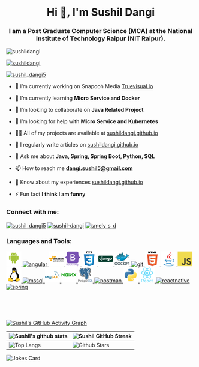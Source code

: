 <h1 align="center">Hi 👋, I'm Sushil Dangi</h1>
<h3 align="center">I am a Post Graduate Computer Science (MCA) at the National Institute of Technology Raipur (NIT Raipur).</h3>

<p align="left"> <img src="https://komarev.com/ghpvc/?username=sushildangi&label=Profile%20views&color=0e75b6&style=flat" alt="sushildangi" /> </p>

<p align="left"> <a href="https://github.com/ryo-ma/github-profile-trophy"><img src="https://github-profile-trophy.vercel.app/?username=sushildangi" alt="sushildangi" /></a> </p>

<p align="left"> <a href="https://twitter.com/sushil_dangi5" target="blank"><img src="https://img.shields.io/twitter/follow/sushil_dangi5?logo=twitter&style=for-the-badge" alt="sushil_dangi5" /></a> </p>

- 🔭 I’m currently working on Snapooh Media [Truevisual.io](http://truevisual.io/)

- 🌱 I’m currently learning **Micro Service and Docker**

- 👯 I’m looking to collaborate on **Java Related Project**

- 🤝 I’m looking for help with **Micro Service and Kubernetes**

- 👨‍💻 All of my projects are available at [sushildangi.github.io](https://sushildangi.github.io)

- 📝 I regularly write articles on [sushildangi.github.io](https://sushildangi.github.io)

- 💬 Ask me about **Java, Spring, Spring Boot, Python, SQL**

- 📫 How to reach me **dangi.sushil5@gmail.com**

- 📄 Know about my experiences [sushildangi.github.io](https://sushildangi.github.io)

- ⚡ Fun fact **I think I am funny**

<h3 align="left">Connect with me:</h3>
<p align="left">
<a href="https://twitter.com/sushil_dangi5" target="blank"><img align="center" src="https://raw.githubusercontent.com/rahuldkjain/github-profile-readme-generator/master/src/images/icons/Social/twitter.svg" alt="sushil_dangi5" height="30" width="40" /></a>
<a href="https://linkedin.com/in/sushil-dangi" target="blank"><img align="center" src="https://raw.githubusercontent.com/rahuldkjain/github-profile-readme-generator/master/src/images/icons/Social/linked-in-alt.svg" alt="sushil-dangi" height="30" width="40" /></a>
<a href="https://instagram.com/smely_s_d" target="blank"><img align="center" src="https://raw.githubusercontent.com/rahuldkjain/github-profile-readme-generator/master/src/images/icons/Social/instagram.svg" alt="smely_s_d" height="30" width="40" /></a>
</p>

<h3 align="left">Languages and Tools:</h3>
<p align="left"> <a href="https://developer.android.com" target="_blank" rel="noreferrer"> <img src="https://raw.githubusercontent.com/devicons/devicon/master/icons/android/android-original-wordmark.svg" alt="android" width="40" height="40"/> </a> <a href="https://angular.io" target="_blank" rel="noreferrer"> <img src="https://angular.io/assets/images/logos/angular/angular.svg" alt="angular" width="40" height="40"/> </a> <a href="https://aws.amazon.com" target="_blank" rel="noreferrer"> <img src="https://raw.githubusercontent.com/devicons/devicon/master/icons/amazonwebservices/amazonwebservices-original-wordmark.svg" alt="aws" width="40" height="40"/> </a> <a href="https://getbootstrap.com" target="_blank" rel="noreferrer"> <img src="https://raw.githubusercontent.com/devicons/devicon/master/icons/bootstrap/bootstrap-plain-wordmark.svg" alt="bootstrap" width="40" height="40"/> </a> <a href="https://www.w3schools.com/css/" target="_blank" rel="noreferrer"> <img src="https://raw.githubusercontent.com/devicons/devicon/master/icons/css3/css3-original-wordmark.svg" alt="css3" width="40" height="40"/> </a> <a href="https://www.djangoproject.com/" target="_blank" rel="noreferrer"> <img src="https://raw.githubusercontent.com/devicons/devicon/master/icons/django/django-original.svg" alt="django" width="40" height="40"/> </a> <a href="https://www.docker.com/" target="_blank" rel="noreferrer"> <img src="https://raw.githubusercontent.com/devicons/devicon/master/icons/docker/docker-original-wordmark.svg" alt="docker" width="40" height="40"/> </a> <a href="https://git-scm.com/" target="_blank" rel="noreferrer"> <img src="https://www.vectorlogo.zone/logos/git-scm/git-scm-icon.svg" alt="git" width="40" height="40"/> </a> <a href="https://www.w3.org/html/" target="_blank" rel="noreferrer"> <img src="https://raw.githubusercontent.com/devicons/devicon/master/icons/html5/html5-original-wordmark.svg" alt="html5" width="40" height="40"/> </a> <a href="https://www.java.com" target="_blank" rel="noreferrer"> <img src="https://raw.githubusercontent.com/devicons/devicon/master/icons/java/java-original.svg" alt="java" width="40" height="40"/> </a> <a href="https://developer.mozilla.org/en-US/docs/Web/JavaScript" target="_blank" rel="noreferrer"> <img src="https://raw.githubusercontent.com/devicons/devicon/master/icons/javascript/javascript-original.svg" alt="javascript" width="40" height="40"/> </a> <a href="https://www.linux.org/" target="_blank" rel="noreferrer"> <img src="https://raw.githubusercontent.com/devicons/devicon/master/icons/linux/linux-original.svg" alt="linux" width="40" height="40"/> </a> <a href="https://www.microsoft.com/en-us/sql-server" target="_blank" rel="noreferrer"> <img src="https://www.svgrepo.com/show/303229/microsoft-sql-server-logo.svg" alt="mssql" width="40" height="40"/> </a> <a href="https://www.mysql.com/" target="_blank" rel="noreferrer"> <img src="https://raw.githubusercontent.com/devicons/devicon/master/icons/mysql/mysql-original-wordmark.svg" alt="mysql" width="40" height="40"/> </a> <a href="https://www.nginx.com" target="_blank" rel="noreferrer"> <img src="https://raw.githubusercontent.com/devicons/devicon/master/icons/nginx/nginx-original.svg" alt="nginx" width="40" height="40"/> </a> <a href="https://www.postgresql.org" target="_blank" rel="noreferrer"> <img src="https://raw.githubusercontent.com/devicons/devicon/master/icons/postgresql/postgresql-original-wordmark.svg" alt="postgresql" width="40" height="40"/> </a> <a href="https://postman.com" target="_blank" rel="noreferrer"> <img src="https://www.vectorlogo.zone/logos/getpostman/getpostman-icon.svg" alt="postman" width="40" height="40"/> </a> <a href="https://www.python.org" target="_blank" rel="noreferrer"> <img src="https://raw.githubusercontent.com/devicons/devicon/master/icons/python/python-original.svg" alt="python" width="40" height="40"/> </a> <a href="https://reactjs.org/" target="_blank" rel="noreferrer"> <img src="https://raw.githubusercontent.com/devicons/devicon/master/icons/react/react-original-wordmark.svg" alt="react" width="40" height="40"/> </a> <a href="https://reactnative.dev/" target="_blank" rel="noreferrer"> <img src="https://reactnative.dev/img/header_logo.svg" alt="reactnative" width="40" height="40"/> </a> <a href="https://spring.io/" target="_blank" rel="noreferrer"> <img src="https://www.vectorlogo.zone/logos/springio/springio-icon.svg" alt="spring" width="40" height="40"/> </a> </p>


<br>
<br>
  <br>
  
[![Sushil's GitHub Activity Graph](https://activity-graph.herokuapp.com/graph?username=sushildangi&theme=tokyonight)](https://git.io/praveenscience)

| ![Sushil's github stats](https://github-readme-stats.vercel.app/api?username=sushildangi&show_icons=true&theme=tokyonight) | ![Sushil GitHub Streak](https://github-readme-streak-stats.herokuapp.com/?user=sushildangi&theme=tokyonight) |
| --- | --- |
| ![Top Langs](https://github-readme-stats.vercel.app/api/top-langs/?username=sushildangi&theme=tokyonight) | ![Github Stars](https://github-readme-stats.vercel.app/api?username=sushildangi&show_icons=true&locale=en&count_private=true&hide_rank=true&custom_title=My%20GitHub%20Stats&disable_animations=true&theme=tokyonight) |

![Jokes Card](https://readme-jokes.vercel.app/api?theme=tokyonight)


<br>

<!--
**sushildangi/sushildangi** is a ✨ _special_ ✨ repository because its `README.md` (this file) appears on your GitHub profile.
-->
